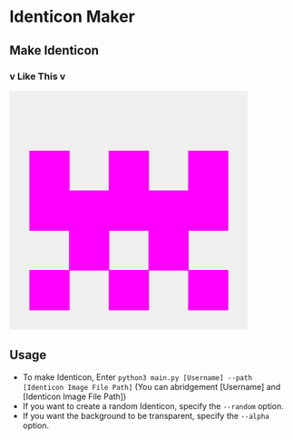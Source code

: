# Identicon Maker
## Make Identicon
### v Like This v
![Identicon Sample](kazukazuprogram_identicon_c88aac74.png)

## Usage
 - To make Identicon, Enter
    `python3 main.py [Username] --path [Identicon Image File Path]`
    (You can abridgement [Username] and [Identicon Image File Path])
  - If you want to create a random Identicon, specify the `--random` option.
  - If you want the background to be transparent, specify the `--alpha` option.
